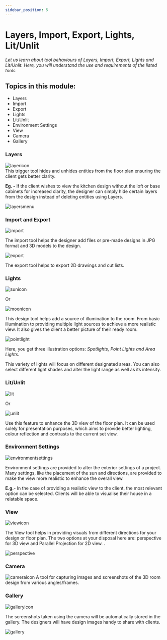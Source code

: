 ```yaml
---
sidebar_position: 5
---
```



# Layers, Import, Export, Lights, Lit/Unlit

*Let us learn about tool behaviours of Layers, Import, Export, Lights and Lit/Unlit. Here, you will understand the use and requirements of the listed tools.* 

## **Topics in this module:** 

- Layers 
- Import 
- Export 
- Lights 
- Lit/Unlit
- Environment Settings 
- View
- Camera
- Gallery 

### Layers 

![layericon](../static/img/importExport/layers.png)  
This trigger tool hides and unhides entities from the floor plan ensuring the client gets better clarity. 

**Eg. -** If the client wishes to view the kitchen design without the loft or base cabinets for increased clarity, the designer can simply hide certain layers from the design instead of deleting entities using Layers. 

![layersmenu](../static/img/importExport/layersmenu.png)

### Import and Export

![import](../static/img/importExport/import.png)

The import tool helps the designer add files or pre-made designs in JPG format and 3D models to the design. 

![export](../static/img/importExport/export.png)

The export tool helps to export 2D drawings and cut lists. 

### Lights 

![sunicon](../static/img/importExport/sunicon.png)  

Or 

![moonicon](../static/img/importExport/moonicon.png)

This design tool helps add a source of illumination to the room. From basic illumination to providing multiple light sources to achieve a more realistic view. It also gives the client a better picture of their ready room. 


![pointlight](../static/img/importExport/pointlight.png)

Here, you get three illustration options: *Spotlights, Point Lights and Area Lights.* 

This variety of lights will focus on different designated areas. You can also select different light shades and alter the light range as well as its intensity.

### Lit/Unlit

![lit](../static/img/importExport/lit.png)

Or 

![unlit](../static/img/importExport/unlit.png)

Use this feature to enhance the 3D view of the floor plan. It can be used solely for presentation purposes, which aims to provide better lighting, colour reflection and contrasts to the current set view.  
### Environment Settings 

![environmentsettings](../static/img/importExport/environmentsettings.png)

Environment settings are provided to alter the exterior settings of a project. Many settings, like the placement of the sun and directions, are provided to make the view more realistic to enhance the overall view. 

**E.g.**- In the case of providing a realistic view to the client, the most relevant option can be selected. Clients will be able to visualise their house in a relatable space. 

### View 

![viewicon](../static/img/importExport/view.png)

The View tool helps in providing visuals from different directions for your design or floor plan. The two options at your disposal here are: perspective for 3D view and Parallel Projection for 2D view. . 

![perspective](../static/img/importExport/perspectivetab.png)

### Camera 

![cameraicon](../static/img/importExport/cameraicon.png)
A tool for capturing images and screenshots of the 3D room design from various angles/frames.

### Gallery 

![galleryicon](../static/img/importExport/galleryicon.png)

The screenshots taken using the camera will be automatically stored in the gallery. The designers will have design images handy to share with clients. 

![gallery](../static/img/importExport/gallery.png)




